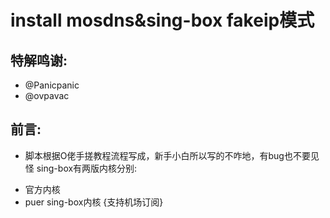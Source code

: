 # install mosdns&sing-box fakeip模式

## 特解鸣谢:
* @Panicpanic
* @ovpavac
## 前言:
* 脚本根据O佬手搓教程流程写成，新手小白所以写的不咋地，有bug也不要见怪
sing-box有两版内核分别:
- 官方内核
- puer sing-box内核 {支持机场订阅}


